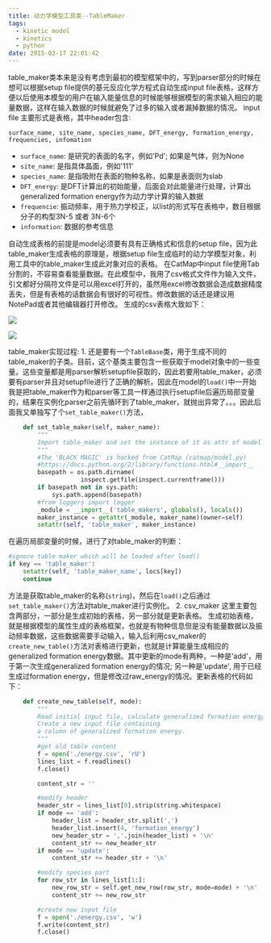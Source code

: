 ```yaml
---
title: 动力学模型工具类--TableMaker
tags:
  - kinetic model
  - kinetics
  - python
date: 2015-02-17 22:01:42
---
```


table_maker类本来是没有考虑到最初的模型框架中的，写到parser部分的时候在想可以根据setup file提供的基元反应化学方程式自动生成input file表格，这样方便以后使用本模型的用户在输入能量信息的时候能够根据模型的需求输入相应的能量数据，这样在输入数据的时候就避免了过多的输入或者漏掉数据的情况。
input file 主要形式是表格，其中header包含: 

`surface_name, site_name, species_name, DFT_energy, formation_energy, frequencies, infomation`

*   `surface_name`: 是研究的表面的名字，例如'Pd'; 如果是气体，则为None
*   `site_name`: 是指具体晶面，例如'111'
*   `species_name`: 是指吸附在表面的物种名称，如果是表面则为slab
*   `DFT_energy`: 是DFT计算出的初始能量，后面会对此能量进行处理，计算出generalized formation energy作为动力学计算的输入数据
*   `frequencie`: 振动频率，用于热力学校正，以list的形式写在表格中，数目根据分子的构型3N-5 或者 3N-6个
*   `information`: 数据的参考信息

自动生成表格的前提是model必须要有具有正确格式和信息的setup file，因为此table_maker生成表格的原理是，根据setup file生成临时的动力学模型对象，利用工具中的table_maker生成此对象对应的表格。
在CatMap中input file使用Tab分割的，不容易查看能量数据。在此模型中，我用了csv格式文件作为输入文件，引文都好分隔符文件是可以用excel打开的，虽然用excel修改数据会造成数据精度丢失，但是有表格的话数据会有很好的可视性。修改数据的话还是建议用NotePad或者其他编辑器打开修改。
生成的csv表格大致如下：<p>
![](csv.gif)<p>
![](csv_excel.gif)

table_maker实现过程:
1\. 还是要有一个`TableBase`类，用于生成不同的table_maker的子类。目前，这个基类主要包含一些获取于model对象中的一些变量。这些变量都是用parser解析setupfile获取的，因此若要用table_maker，必须要有parser并且对setupfile进行了正确的解析。因此在model的`load()`中一开始我是把table_maker作为和parser等工具一样通过执行setupfile后遍历局部变量的，结果在实例化parser之前先循环到了table_maker，就抛出异常了。。。因此后面我又单独写了个`set_table_maker()`方法，
``` python
    def set_table_maker(self, maker_name):
        """
        Import table_maker and set the instance of it as attr of model 
        """
        #The 'BLACK MAGIC' is hacked from CatMap (catmap/model.py)
        #https://docs.python.org/2/library/functions.html#__import__
        basepath = os.path.dirname(
                    inspect.getfile(inspect.currentframe()))
        if basepath not in sys.path:
            sys.path.append(basepath)
        #from loggers import logger
        _module = __import__('table_makers', globals(), locals())
        maker_instance = getattr(_module, maker_name)(owner=self)
        setattr(self, 'table_maker', maker_instance)
```
在遍历局部变量的时候，进行了对table_maker的判断：
``` python
#ignore table maker which will be loaded after load()
if key == 'table_maker': 
    setattr(self, 'table_maker_name', locs[key])
    continue
```
方法是获取table_maker的名称(`string`)，然后在`load()`之后通过`set_table_maker()`方法对table_maker进行实例化。
2\. csv_maker
这里主要包含两部分，一部分是生成初始的表格，另一部分就是更新表格。
生成初始表格，就是根据模型的属性生成的表格框架，也就是有物种信息但是没有能量数据以及振动频率数据，这些数据需要手动输入，输入后利用csv_maker的`create_new_table()`方法对表格进行更新，也就是计算能量生成相应的generalized formation energy数据。其中更新的mode有两种，一种是'add'，用于第一次生成generalized formation energy的情况; 另一种是'update', 用于已经生成过formation energy，但是修改过raw_energy的情况。更新表格的代码如下：
``` python
    def create_new_table(self, mode):
        """
        Read initial input file, calculate generalized formation energy.
        Create a new input file containing 
        a column of generalized formation energy.
        """
        #get old table content
        f = open('./energy.csv', 'rU')
        lines_list = f.readlines()
        f.close()

        content_str = ''

        #modify header
        header_str = lines_list[0].strip(string.whitespace)
        if mode == 'add':
            header_list = header_str.split(',')
            header_list.insert(4, 'formation_energy')
            new_header_str = ','.join(header_list) + '\n'
            content_str += new_header_str
        if mode == 'update':
            content_str += header_str + '\n'

        #modify species part
        for row_str in lines_list[1:]:
            new_row_str = self.get_new_row(row_str, mode=mode) + '\n'
            content_str += new_row_str

        #create new input file
        f = open('./energy.csv', 'w')
        f.write(content_str)
        f.close()
```
